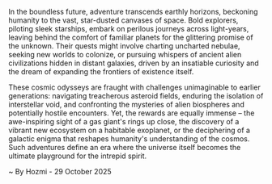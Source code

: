 
In the boundless future, adventure transcends earthly horizons, beckoning humanity to the vast, star-dusted canvases of space. Bold explorers, piloting sleek starships, embark on perilous journeys across light-years, leaving behind the comfort of familiar planets for the glittering promise of the unknown. Their quests might involve charting uncharted nebulae, seeking new worlds to colonize, or pursuing whispers of ancient alien civilizations hidden in distant galaxies, driven by an insatiable curiosity and the dream of expanding the frontiers of existence itself.

These cosmic odysseys are fraught with challenges unimaginable to earlier generations: navigating treacherous asteroid fields, enduring the isolation of interstellar void, and confronting the mysteries of alien biospheres and potentially hostile encounters. Yet, the rewards are equally immense – the awe-inspiring sight of a gas giant's rings up close, the discovery of a vibrant new ecosystem on a habitable exoplanet, or the deciphering of a galactic enigma that reshapes humanity's understanding of the cosmos. Such adventures define an era where the universe itself becomes the ultimate playground for the intrepid spirit.

~ By Hozmi - 29 October 2025
